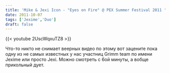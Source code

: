 ```yaml
---
title: 'Mike & Jexi Icon - "Eyes on Fire" @ PEX Summer Festival 2011 '
date: 2011-10-07
tags: ['Jexime','Duo']
draft: false
---
```

{{< youtube 2UscWqxuTZ8 >}}

Что-то никто не снимает веерных видео по этому вот зацените пока одну из не самых известных у нас участниц Grimm team по имени Jexime или просто Jexi.
Можно смотреть с 6ой минуты, а вобще прикольный дует.
